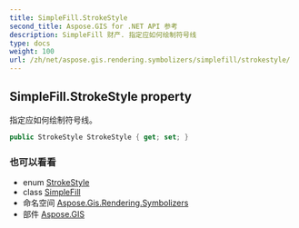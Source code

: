 ```yaml
---
title: SimpleFill.StrokeStyle
second_title: Aspose.GIS for .NET API 参考
description: SimpleFill 财产. 指定应如何绘制符号线
type: docs
weight: 100
url: /zh/net/aspose.gis.rendering.symbolizers/simplefill/strokestyle/
---
```

## SimpleFill.StrokeStyle property

指定应如何绘制符号线。

```csharp
public StrokeStyle StrokeStyle { get; set; }
```

### 也可以看看

* enum [StrokeStyle](../../../aspose.gis.rendering/strokestyle/)
* class [SimpleFill](../)
* 命名空间 [Aspose.Gis.Rendering.Symbolizers](../../simplefill/)
* 部件 [Aspose.GIS](../../../)


